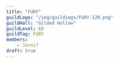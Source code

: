```yaml
---
title: "FURY"
guildLogo: "/img/guildimgs/FURY-128.png"
guildHall: "Gilded Hollow"
guildLevel: 69
guildTag: FURY
members:
    - Jarni?
draft: true
---
```



